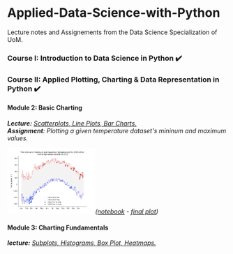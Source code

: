 # Applied-Data-Science-with-Python
Lecture notes and Assignements from the Data Science Specialization of UoM.
### Course I: Introduction to Data Science in Python ✔️ 
### Course II: Applied Plotting, Charting & Data Representation in Python ✔️
#### Module 2: Basic Charting

***Lecture:*** <a href="course-II/M2-Lectures Basic Charting.ipynb"> *Scatterplots, Line Plots, Bar Charts.*</a> 
<br>***Assignment**: Plotting a given temperature dataset's mininum and maximum values.*
<p align="left">
  <img style="left;" width="40%" height="40%" src="/others/c2-m2-assignment.png" ><em>(<a href="course-II/M2-Assignment.ipynb">notebook</a> - <a href="others/c2-m2-assignment.png">final plot</a>)</em> </p> 


#### Module 3: Charting Fundamentals
***lecture:*** <a href="course-II/M3-Charting_Fundamentals.ipynb"> *Subplots, Histograms, Box Plot, Heatmaps.*</a> 
